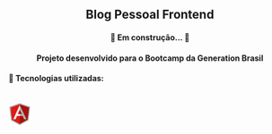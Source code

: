 <div align="center">
<h2>Blog Pessoal Frontend</h2>
</div>

<h4 align="center"> 
	🚧 Em construção...  🚧
</h4>
<h4 align="center">Projeto desenvolvido para o Bootcamp da Generation Brasil </h4>

<h4>🚀 Tecnologias utilizadas: </h4>
 <div style="display: inline_block"><br>
   <img align="center" alt="angular" height="40" width="40" src="https://github.com/devicons/devicon/blob/master/icons/angularjs/angularjs-original.svg">
    &nbsp;&nbsp;
  </div>
    
